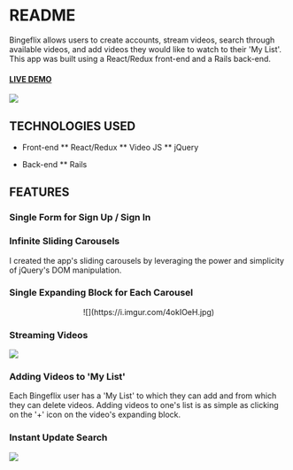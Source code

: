 # README
Bingeflix allows users to create accounts, stream videos, search through available videos, and add videos they would like to watch to their 'My List'. This app was built using a React/Redux front-end and a Rails back-end.

#### [LIVE DEMO](https://bingeflix.herokuapp.com/#/)
![](https://i.imgur.com/FUo8WKB.png)

## TECHNOLOGIES USED
 * Front-end
 ** React/Redux
 ** Video JS
 ** jQuery

 * Back-end
 ** Rails


## FEATURES
### Single Form for Sign Up / Sign In

### Infinite Sliding Carousels
I created the app's sliding carousels by leveraging the power and simplicity of jQuery's DOM manipulation.

### Single Expanding Block for Each Carousel
<p style="text-align: center">
![](https://i.imgur.com/4okIOeH.jpg)
</p>


### Streaming Videos

![](https://media.giphy.com/media/3o7WIQ6CpsslxL4Lq8/giphy.gif)


### Adding Videos to 'My List'
Each Bingeflix user has a 'My List' to which they can add and from which they can delete videos. Adding videos to one's list is as simple as clicking on the '+' icon on the video's expanding block.




### Instant Update Search
![](https://media.giphy.com/media/xThtamghBNxFbwSrRe/giphy.gif)
